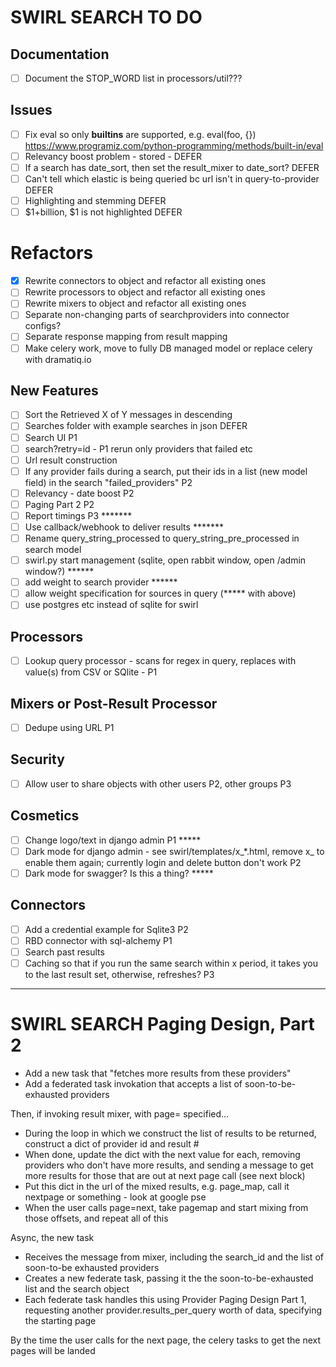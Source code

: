 # SWIRL SEARCH TO DO

## Documentation
- [ ] Document the STOP_WORD list in processors/util???

## Issues
- [ ] Fix eval so only __builtins__ are supported, e.g. eval(foo, {}) 
https://www.programiz.com/python-programming/methods/built-in/eval
- [ ] Relevancy boost problem - stored - DEFER
- [ ] If a search has date_sort, then set the result_mixer to date_sort? DEFER
- [ ] Can't tell which elastic is being queried bc url isn't in query-to-provider DEFER
- [ ] Highlighting and stemming DEFER
- [ ] $1+billion, $1 is not highlighted DEFER

# Refactors
- [X] Rewrite connectors to object and refactor all existing ones
- [ ] Rewrite processors to object and refactor all existing ones
- [ ] Rewrite mixers to object and refactor all existing ones
- [ ] Separate non-changing parts of searchproviders into connector configs?
- [ ] Separate response mapping from result mapping
- [ ] Make celery work, move to fully DB managed model or replace celery with dramatiq.io

## New Features
- [ ] Sort the Retrieved X of Y messages in descending
- [ ] Searches folder with example searches in json DEFER
- [ ] Search UI P1
- [ ] search?retry=id - P1 rerun only providers that failed etc
- [ ] Url result construction
- [ ] If any provider fails during a search, put their ids in a list (new model field) in the search "failed_providers" P2
- [ ] Relevancy - date boost P2
- [ ] Paging Part 2 P2
- [ ] Report timings P3 *******
- [ ] Use callback/webhook to deliver results *******
- [ ] Rename query_string_processed to query_string_pre_processed in search model
- [ ] swirl.py start management (sqlite, open rabbit window, open /admin window?) ******
- [ ] add weight to search provider ****** 
- [ ] allow weight specification for sources in query (***** with above)
- [ ] use postgres etc instead of sqlite for swirl

## Processors
- [ ] Lookup query processor - scans for regex in query, replaces with value(s) from CSV or SQlite - P1
 
## Mixers or Post-Result Processor
- [ ] Dedupe using URL P1

## Security
- [ ] Allow user to share objects with other users P2, other groups P3

## Cosmetics
- [ ] Change logo/text in django admin P1 *****
- [ ] Dark mode for django admin - see swirl/templates/x_*.html, remove x_ to enable them again; currently login and delete button don't work P2
- [ ] Dark mode for swagger? Is this a thing? *****

## Connectors
- [ ] Add a credential example for Sqlite3 P2
- [ ] RBD connector with sql-alchemy P1
- [ ] Search past results 
- [ ] Caching so that if you run the same search within x period, it takes you to the last result set, otherwise, refreshes? P3

--------------

# SWIRL SEARCH Paging Design, Part 2

* Add a new task that "fetches more results from these providers"
* Add a federated task invokation that accepts a list of soon-to-be-exhausted providers

Then, if invoking result mixer, with page= specified...

* During the loop in which we construct the list of results to be returned, construct a dict of provider id and result #
* When done, update the dict with the next value for each, removing providers who don't have more results, and sending a message to get more results for those that are out at next page call (see next block)
* Put this dict in the url of the mixed results, e.g. page_map, call it nextpage or something - look at google pse
* When the user calls page=next, take pagemap and start mixing from those offsets, and repeat all of this

Async, the new task

* Receives the message from mixer, including the search_id and the list of soon-to-be exhausted providers
* Creates a new federate task, passing it the the soon-to-be-exhausted list and the search object
* Each federate task handles this using Provider Paging Design Part 1, requesting another provider.results_per_query worth of data, specifying the starting page

By the time the user calls for the next page, the celery tasks to get the next pages will be landed